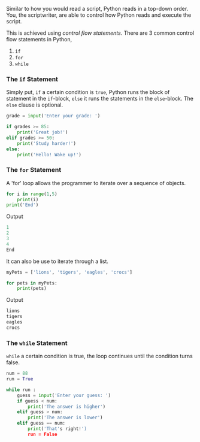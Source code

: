 Similar to how you would read a script, Python reads in a top-down order. You, the scriptwriter, are able to control how Python reads and execute the script. 

This is achieved using _control flow statements_. There are 3 common control flow statements in Python,

1. `if`
2. `for`
3. `while`
 
### The `if` Statement
Simply put, `if` a certain condition is `true`, Python runs the block of statement in the `if`-block, `else` it runs the statements in the `else`-block. The `else` clause is optional.

```python
grade = input('Enter your grade: ')

if grades >= 85: 
    print('Great job!')
elif grades >= 50:
    print('Study harder!')
else:
    print('Hello! Wake up!')
``` 

### The `for` Statement
A 'for' loop allows the programmer to iterate over a sequence of objects.

```python
for i in range(1,5)
    print(i)
print('End')
``` 

Output

```python
1
2
3
4
End
```

It can also be use to iterate through a list.

```python
myPets = ['lions', 'tigers', 'eagles', 'crocs']

for pets in myPets:
    print(pets)
```

Output

```python
lions
tigers
eagles
crocs
```

### The `while` Statement 
`while` a certain condition is true, the loop continues until the condition turns false. 

```python
num = 88
run = True

while run :
    guess = input('Enter your guess: ')
    if guess < num:
        print('The answer is higher')
    elif guess > num:
        print('The answer is lower')
    elif guess == num:
        print('That's right!')
        run = False
```
